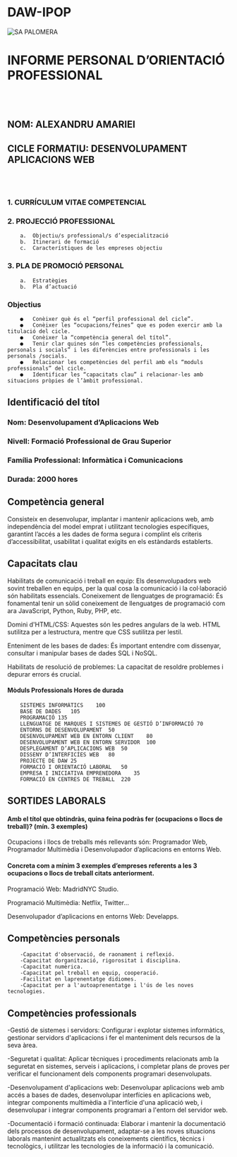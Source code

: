# DAW-IPOP

![SA PALOMERA](https://pbs.twimg.com/profile_images/835394308014542850/ErIvLzu-_400x400.jpg)

# INFORME PERSONAL D’ORIENTACIÓ PROFESSIONAL
<br>
<br>

## NOM: ALEXANDRU AMARIEI
## CICLE FORMATIU: DESENVOLUPAMENT APLICACIONS WEB		
<br>
<br>

### 1.	CURRÍCULUM VITAE COMPETENCIAL				
### 2.	PROJECCIÓ PROFESSIONAL 					
        a.	Objectiu/s professional/s d’especialització	
        b.	Itinerari de formació				
        c.	Característiques de les empreses objectiu  		
### 3.	PLA DE PROMOCIÓ PERSONAL				
        a.	Estratègies 					
        b.	Pla d’actuació			



### Objectius
        ●	Conèixer què és el “perfil professional del cicle”.
        ●	Conèixer les “ocupacions/feines” que es poden exercir amb la titulació del cicle.
        ●	Conèixer la “competència general del títol”.
        ●	Tenir clar quines són “les competències professionals, personals i socials” i les diferències entre professionals i les personals /socials.
        ●	Relacionar les competències del perfil amb els “moduls professionals” del cicle.
        ●	Identificar les “capacitats clau” i relacionar-les amb situacions pròpies de l’àmbit professional.




## Identificació del títol
### Nom:	Desenvolupament d’Aplicacions Web
### Nivell:	Formació Professional de Grau Superior
### Família Professional:	Informàtica i Comunicacions
### Durada:	2000 hores

## Competència general
Consisteix en desenvolupar, implantar i mantenir aplicacions web, amb independència del model emprat i utilitzant tecnologies específiques, garantint l’accés a les dades de forma segura i complint els criteris d’accessibilitat, usabilitat i qualitat exigits en els estàndards establerts.






## Capacitats clau
Habilitats de comunicació i treball en equip: Els desenvolupadors web sovint treballen en equips, per la qual cosa la comunicació i la col·laboració són habilitats essencials.
Coneixement de llenguatges de programació: És fonamental tenir un sòlid coneixement de llenguatges de programació com ara JavaScript, Python, Ruby, PHP, etc.

Domini d'HTML/CSS: Aquestes són les pedres angulars de la web. HTML sutilitza per a lestructura, mentre que CSS sutilitza per lestil.

Enteniment de les bases de dades: És important entendre com dissenyar, consultar i manipular bases de dades SQL i NoSQL.

Habilitats de resolució de problemes: La capacitat de resoldre problemes i depurar errors és crucial.




#### Mòduls Professionals	        Hores de durada
        SISTEMES INFORMÀTICS	100
        BASE DE DADES	105
        PROGRAMACIÓ	135
        LLENGUATGE DE MARQUES I SISTEMES DE GESTIÓ D’INFORMACIÓ	70
        ENTORNS DE DESENVOLUPAMENT	50
        DESENVOLUPAMENT WEB EN ENTORN CLIENT	80
        DESENVOLUPAMENT WEB EN ENTORN SERVIDOR	100
        DESPLEGAMENT D’APLICACIONS WEB	50
        DISSENY D’INTERFICÍES WEB	80
        PROJECTE DE DAW	25
        FORMACIÓ I ORIENTACIÓ LABORAL	50
        EMPRESA I INICIATIVA EMPRENEDORA	35
        FORMACIÓ EN CENTRES DE TREBALL	220



## SORTIDES LABORALS

#### Amb el títol que obtindràs, quina feina podràs fer (ocupacions o llocs de treball)? (mín. 3 exemples)
Ocupacions i llocs de treballs més rellevants són: Programador Web, Programador Multimèdia i Desenvolupador d’aplicacions en entorns Web.

#### Concreta com a mínim 3 exemples d’empreses referents a les 3 ocupacions o llocs de treball citats anteriorment.
Programació Web: MadridNYC Studio. 

Programació Multimèdia: Netflix, Twitter...

Desenvolupador d’aplicacions en entorns Web: Develapps.


## Competències personals
        -Capacitat d'observació, de raonament i reflexió.
        -Capacitat dorganització, rigorositat i disciplina.
        -Capacitat numèrica.
        -Capacitat pel treball en equip, cooperació.
        -Facilitat en laprenentatge didiomes.
        -Capacitat per a l'autoaprenentatge i l'ús de les noves tecnologies.


## Competències professionals
-Gestió de sistemes i servidors: Configurar i explotar sistemes informàtics, gestionar servidors d'aplicacions i fer el manteniment dels recursos de la seva àrea.

-Seguretat i qualitat: Aplicar tècniques i procediments relacionats amb la seguretat en sistemes, serveis i aplicacions, i completar plans de proves per verificar el funcionament dels components programari desenvolupats.

-Desenvolupament d'aplicacions web: Desenvolupar aplicacions web amb accés a bases de dades, desenvolupar interfícies en aplicacions web, integrar components multimèdia a l'interfície d'una aplicació web, i desenvolupar i integrar components programari a l'entorn del servidor web.

-Documentació i formació continuada: Elaborar i mantenir la documentació dels processos de desenvolupament, adaptar-se a les noves situacions laborals mantenint actualitzats els coneixements científics, tècnics i tecnològics, i utilitzar les tecnologies de la informació i la comunicació.









